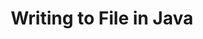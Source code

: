 ---
title: Writing to File in Java
type: external
level: beginner
topics: [tutorial, write]
status: published
visibility: public
link: https://www.w3schools.com/java/java_files_create.asp
---